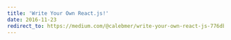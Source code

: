 ```yaml
---
title: 'Write Your Own React.js!'
date: 2016-11-23
redirect_to: https://medium.com/@calebmer/write-your-own-react-js-776dbef98b8
---
```

